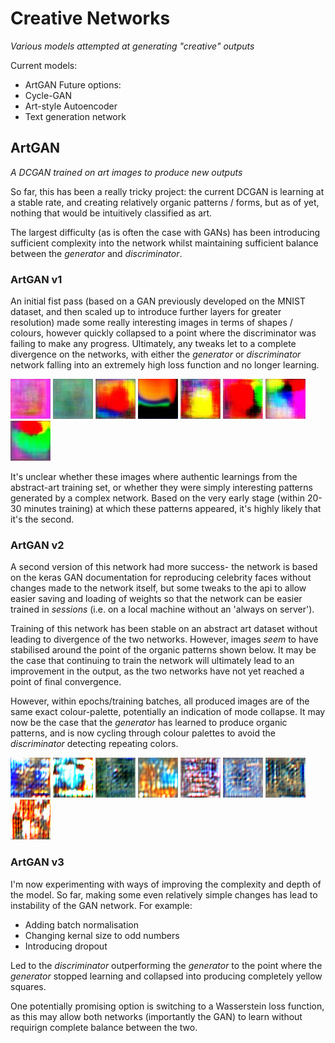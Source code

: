 # Creative Networks
*Various models attempted at generating "creative" outputs*

Current models:
- ArtGAN
Future options:
- Cycle-GAN
- Art-style Autoencoder
- Text generation network

## ArtGAN
*A DCGAN trained on art images to produce new outputs*

So far, this has been a really tricky project: the current DCGAN is learning at a stable rate, and creating relatively organic patterns / forms, but as of yet, nothing that would be intuitively classified as art.

The largest difficulty (as is often the case with GANs) has been introducing sufficient complexity into the network whilst maintaining sufficient balance between the *generator* and *discriminator*.


### ArtGAN v1
An initial fist pass (based on a GAN previously developed on the MNIST dataset, and then scaled up to introduce further layers for greater resolution) made some really interesting images in terms of shapes / colours, however quickly collapsed to a point where the discriminator was failing to make any progress. Ultimately, any tweaks let to a complete divergence on the networks, with either the *generator* or *discriminator* network falling into an extremely high loss function and no longer learning.

![v1 ArtGAN image 1](https://github.com/benrutter/creative-networks/blob/main/readme_images/artgan-v1-1.jpg)
![v1 ArtGAN image 2](https://github.com/benrutter/creative-networks/blob/main/readme_images/artgan-v1-2.jpg)
![v1 ArtGAN image 3](https://github.com/benrutter/creative-networks/blob/main/readme_images/artgan-v1-3.jpg)
![v1 ArtGAN image 4](https://github.com/benrutter/creative-networks/blob/main/readme_images/artgan-v1-4.jpg)
![v1 ArtGAN image 5](https://github.com/benrutter/creative-networks/blob/main/readme_images/artgan-v1-5.jpg)
![v1 ArtGAN image 6](https://github.com/benrutter/creative-networks/blob/main/readme_images/artgan-v1-6.jpg)
![v1 ArtGAN image 7](https://github.com/benrutter/creative-networks/blob/main/readme_images/artgan-v1-7.jpg)
![v1 ArtGAN image 8](https://github.com/benrutter/creative-networks/blob/main/readme_images/artgan-v1-8.jpg)

It's unclear whether these images where authentic learnings from the abstract-art training set, or whether they were simply interesting patterns generated by a complex network. Based on the very early stage (within 20-30 minutes training) at which these patterns appeared, it's highly likely that it's the second.


### ArtGAN v2
A second version of this network had more success- the network is based on the keras GAN documentation for reproducing celebrity faces without changes made to the network itself, but some tweaks to the api to allow easier saving and loading of weights so that the network can be easier trained in *sessions* (i.e. on a local machine without an 'always on server').

Training of this network has been stable on an abstract art dataset without leading to divergence of the two networks. However, images *seem* to have stabilised around the point of the organic patterns shown below. It may be the case that continuing to train the network will ultimately lead to an improvement in the output, as the two networks have not yet reached a point of final convergence.

However, within epochs/training batches, all produced images are of the same exact colour-palette, potentially an indication of mode collapse. It may now be the case that the *generator* has learned to produce organic patterns, and is now cycling through colour palettes to avoid the *discriminator* detecting repeating colors.

![v2 ArtGAN image 1](https://github.com/benrutter/creative-networks/blob/main/readme_images/artgan-v2-1.png)
![v2 ArtGAN image 2](https://github.com/benrutter/creative-networks/blob/main/readme_images/artgan-v2-2.png)
![v2 ArtGAN image 3](https://github.com/benrutter/creative-networks/blob/main/readme_images/artgan-v2-3.png)
![v2 ArtGAN image 4](https://github.com/benrutter/creative-networks/blob/main/readme_images/artgan-v2-4.png)
![v2 ArtGAN image 5](https://github.com/benrutter/creative-networks/blob/main/readme_images/artgan-v2-5.png)
![v2 ArtGAN image 6](https://github.com/benrutter/creative-networks/blob/main/readme_images/artgan-v2-6.png)
![v2 ArtGAN image 7](https://github.com/benrutter/creative-networks/blob/main/readme_images/artgan-v2-7.png)
![v2 ArtGAN image 8](https://github.com/benrutter/creative-networks/blob/main/readme_images/artgan-v2-8.png)


### ArtGAN v3
I'm now experimenting with ways of improving the complexity and depth of the model. So far, making some even relatively simple changes has lead to instability of the GAN network. For example:

- Adding batch normalisation
- Changing kernal size to odd numbers
- Introducing dropout

Led to the *discriminator* outperforming the *generator* to the point where the *generator* stopped learning and collapsed into producing completely yellow squares.

One potentially promising option is switching to a Wasserstein loss function, as this may allow both networks (importantly the GAN) to learn without requirign complete balance between the two.
